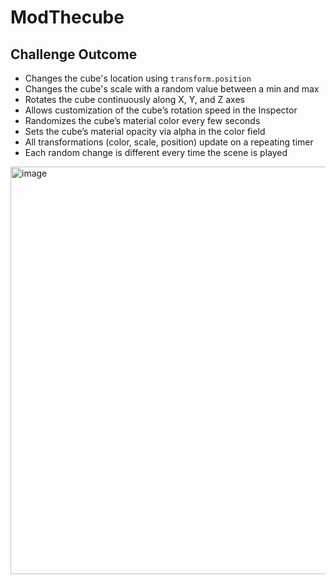 # ModThecube

## Challenge Outcome

- Changes the cube's location using `transform.position`  
- Changes the cube's scale with a random value between a min and max  
- Rotates the cube continuously along X, Y, and Z axes  
- Allows customization of the cube’s rotation speed in the Inspector  
- Randomizes the cube’s material color every few seconds  
- Sets the cube’s material opacity via alpha in the color field  
- All transformations (color, scale, position) update on a repeating timer  
- Each random change is different every time the scene is played  

<img width="1111" height="652" alt="image" src="https://github.com/user-attachments/assets/2e3e85b9-13b6-4072-ab9a-e360195827fc" />
